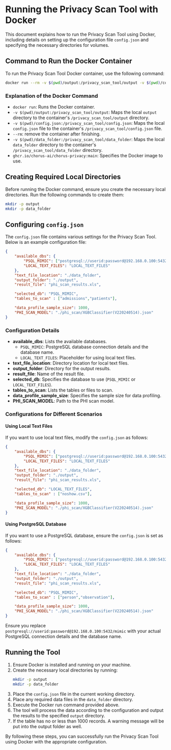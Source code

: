
# Running the Privacy Scan Tool with Docker

This document explains how to run the Privacy Scan Tool using Docker, including details on setting up the configuration file `config.json` and specifying the necessary directories for volumes.

## Command to Run the Docker Container

To run the Privacy Scan Tool Docker container, use the following command:

```bash
docker run --rm -v $(pwd)/output:/privacy_scan_tool/output -v $(pwd)/config.json:/privacy_scan_tool/config.json -v $(pwd)/data_folder:/privacy_scan_tool/data_folder ghcr.io/chorus-ai/chorus-privacy:main
```

### Explanation of the Docker Command

- `docker run`: Runs the Docker container.
- `-v $(pwd)/output:/privacy_scan_tool/output`: Maps the local `output` directory to the container's `/privacy_scan_tool/output` directory.
- `-v $(pwd)/config.json:/privacy_scan_tool/config.json`: Maps the local `config.json` file to the container's `/privacy_scan_tool/config.json` file.
- `--rm`: remove the container after finishing.
- `-v $(pwd)/data_folder:/privacy_scan_tool/data_folder`: Maps the local `data_folder` directory to the container's `/privacy_scan_tool/data_folder` directory.
- `ghcr.io/chorus-ai/chorus-privacy:main`: Specifies the Docker image to use.

## Creating Required Local Directories

Before running the Docker command, ensure you create the necessary local directories. Run the following commands to create them:

```bash
mkdir -p output
mkdir -p data_folder
```

## Configuring `config.json`

The `config.json` file contains various settings for the Privacy Scan Tool. Below is an example configuration file:

```json
{
    "available_dbs": {
        "PSQL_MIMIC": ["postgresql://userid:password@192.168.0.100:5432/mimic", "mimiciii"],
        "LOCAL_TEXT_FILES": "LOCAL_TEXT_FILES"
    },
    "text_file_location": "./data_folder", 
    "output_folder": "./output",
    "result_file": "phi_scan_results.xls",

    "selected_db": "PSQL_MIMIC",
    "tables_to_scan" : ["admissions","patients"],

    "data_profile_sample_size": 1000,
    "PHI_SCAN_MODEL": "./phi_scan/XGBClassifier(V220240514).json"
}
```

### Configuration Details

- **available_dbs**: Lists the available databases. 
  - `PSQL_MIMIC`: PostgreSQL database connection details and the database name.
  - `LOCAL_TEXT_FILES`: Placeholder for using local text files.
- **text_file_location**: Directory location for local text files.
- **output_folder**: Directory for the output results.
- **result_file**: Name of the result file.
- **selected_db**: Specifies the database to use (`PSQL_MIMIC` or `LOCAL_TEXT_FILES`).
- **tables_to_scan**: Lists the tables or files to scan.
- **data_profile_sample_size**: Specifies the sample size for data profiling.
- **PHI_SCAN_MODEL**: Path to the PHI scan model.

### Configurations for Different Scenarios

#### Using Local Text Files

If you want to use local text files, modify the `config.json` as follows:

```json
{
    "available_dbs": {
        "PSQL_MIMIC": ["postgresql://userid:password@192.168.0.100:5432/mimic", "mimiciii"],
        "LOCAL_TEXT_FILES": "LOCAL_TEXT_FILES"
    },
    "text_file_location": "./data_folder", 
    "output_folder": "./output",
    "result_file": "phi_scan_results.xls",

    "selected_db": "LOCAL_TEXT_FILES",
    "tables_to_scan" : ["noshow.csv"],

    "data_profile_sample_size": 1000,
    "PHI_SCAN_MODEL": "./phi_scan/XGBClassifier(V220240514).json"
}
```

#### Using PostgreSQL Database

If you want to use a PostgreSQL database, ensure the `config.json` is set as follows:

```json
{
    "available_dbs": {
        "PSQL_MIMIC": ["postgresql://userid:password@192.168.0.100:5432/mimic", "mimiciii"],
        "LOCAL_TEXT_FILES": "LOCAL_TEXT_FILES"
    },
    "text_file_location": "./data_folder", 
    "output_folder": "./output",
    "result_file": "phi_scan_results.xls",

    "selected_db": "PSQL_MIMIC",
    "tables_to_scan" : ["person","observation"],

    "data_profile_sample_size": 1000,
    "PHI_SCAN_MODEL": "./phi_scan/XGBClassifier(V220240514).json"
}
```

Ensure you replace `postgresql://userid:password@192.168.0.100:5432/mimic` with your actual PostgreSQL connection details and the database name.

## Running the Tool

1. Ensure Docker is installed and running on your machine.
2. Create the necessary local directories by running:
    ```bash
    mkdir -p output
    mkdir -p data_folder
    ```
3. Place the `config.json` file in the current working directory.
4. Place any required data files in the `data_folder` directory.
5. Execute the Docker run command provided above.
6. The tool will process the data according to the configuration and output the results to the specified `output` directory.
7. If the table has no or less than 1000 records. A warning message will be put into the output folder as well. 

By following these steps, you can successfully run the Privacy Scan Tool using Docker with the appropriate configuration.
